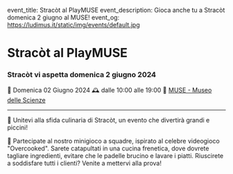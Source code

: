 event_title: Stracòt al PlayMUSE
event_description: Gioca anche tu a Stracòt domenica 2 giugno al MUSE!
event_og: https://ludimus.it/static/img/events/default.jpg

# Stracòt al PlayMUSE

### Stracòt vi aspetta domenica 2 giugno 2024

📅 Domenica 02 Giugno 2024
🕰 dalle 10:00 alle 19:00
📍 [MUSE - Museo delle Scienze](https://maps.app.goo.gl/REDphaqJTafMqdHa9)

---

🚀 Unitevi alla sfida culinaria di Stracòt, un evento che divertirà grandi e piccini!

🍳 Partecipate al nostro minigioco a squadre, ispirato al celebre videogioco "Overcooked". Sarete catapultati in una cucina frenetica, dove dovrete tagliare ingredienti, evitare che le padelle brucino e lavare i piatti. Riuscirete a soddisfare tutti i clienti? Venite a mettervi alla prova!
